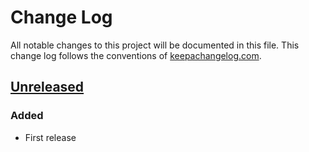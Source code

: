 # Change Log
All notable changes to this project will be documented in this file. This change log follows the conventions of [keepachangelog.com](http://keepachangelog.com/).

## [Unreleased]
### Added
- First release 

[Unreleased]: https://github.com/clj-easy/stub/compare/0.1.1...HEAD
[0.1.1]: https://github.com/clj-easy/stub/compare/0.1.0...0.1.1
